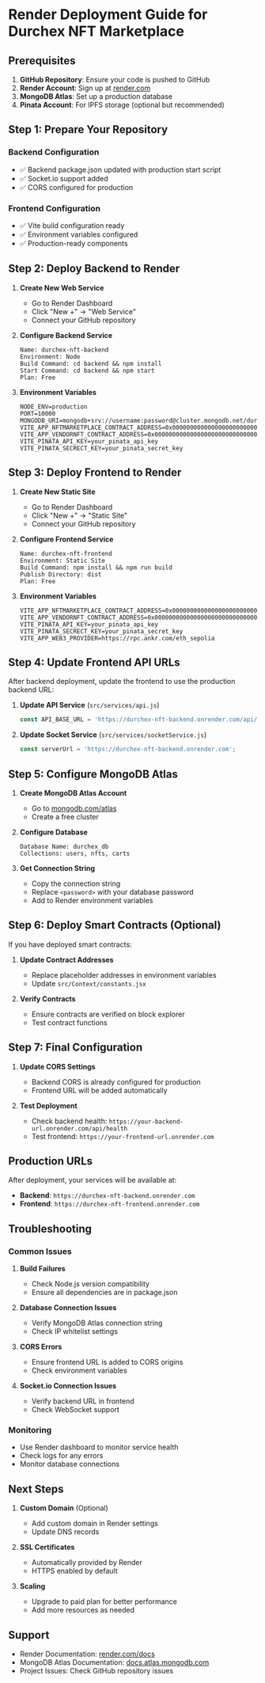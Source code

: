 # Render Deployment Guide for Durchex NFT Marketplace

## Prerequisites

1. **GitHub Repository**: Ensure your code is pushed to GitHub
2. **Render Account**: Sign up at [render.com](https://render.com)
3. **MongoDB Atlas**: Set up a production database
4. **Pinata Account**: For IPFS storage (optional but recommended)

## Step 1: Prepare Your Repository

### Backend Configuration
- ✅ Backend package.json updated with production start script
- ✅ Socket.io support added
- ✅ CORS configured for production

### Frontend Configuration
- ✅ Vite build configuration ready
- ✅ Environment variables configured
- ✅ Production-ready components

## Step 2: Deploy Backend to Render

1. **Create New Web Service**
   - Go to Render Dashboard
   - Click "New +" → "Web Service"
   - Connect your GitHub repository

2. **Configure Backend Service**
   ```
   Name: durchex-nft-backend
   Environment: Node
   Build Command: cd backend && npm install
   Start Command: cd backend && npm start
   Plan: Free
   ```

3. **Environment Variables**
   ```
   NODE_ENV=production
   PORT=10000
   MONGODB_URI=mongodb+srv://username:password@cluster.mongodb.net/durchex_db
   VITE_APP_NFTMARKETPLACE_CONTRACT_ADDRESS=0x0000000000000000000000000000000000000000
   VITE_APP_VENDORNFT_CONTRACT_ADDRESS=0x0000000000000000000000000000000000000000
   VITE_PINATA_API_KEY=your_pinata_api_key
   VITE_PINATA_SECRECT_KEY=your_pinata_secret_key
   ```

## Step 3: Deploy Frontend to Render

1. **Create New Static Site**
   - Go to Render Dashboard
   - Click "New +" → "Static Site"
   - Connect your GitHub repository

2. **Configure Frontend Service**
   ```
   Name: durchex-nft-frontend
   Environment: Static Site
   Build Command: npm install && npm run build
   Publish Directory: dist
   Plan: Free
   ```

3. **Environment Variables**
   ```
   VITE_APP_NFTMARKETPLACE_CONTRACT_ADDRESS=0x0000000000000000000000000000000000000000
   VITE_APP_VENDORNFT_CONTRACT_ADDRESS=0x0000000000000000000000000000000000000000
   VITE_PINATA_API_KEY=your_pinata_api_key
   VITE_PINATA_SECRECT_KEY=your_pinata_secret_key
   VITE_APP_WEB3_PROVIDER=https://rpc.ankr.com/eth_sepolia
   ```

## Step 4: Update Frontend API URLs

After backend deployment, update the frontend to use the production backend URL:

1. **Update API Service** (`src/services/api.js`)
   ```javascript
   const API_BASE_URL = 'https://durchex-nft-backend.onrender.com/api/v1';
   ```

2. **Update Socket Service** (`src/services/socketService.js`)
   ```javascript
   const serverUrl = 'https://durchex-nft-backend.onrender.com';
   ```

## Step 5: Configure MongoDB Atlas

1. **Create MongoDB Atlas Account**
   - Go to [mongodb.com/atlas](https://mongodb.com/atlas)
   - Create a free cluster

2. **Configure Database**
   ```
   Database Name: durchex_db
   Collections: users, nfts, carts
   ```

3. **Get Connection String**
   - Copy the connection string
   - Replace `<password>` with your database password
   - Add to Render environment variables

## Step 6: Deploy Smart Contracts (Optional)

If you have deployed smart contracts:

1. **Update Contract Addresses**
   - Replace placeholder addresses in environment variables
   - Update `src/Context/constants.jsx`

2. **Verify Contracts**
   - Ensure contracts are verified on block explorer
   - Test contract functions

## Step 7: Final Configuration

1. **Update CORS Settings**
   - Backend CORS is already configured for production
   - Frontend URL will be added automatically

2. **Test Deployment**
   - Check backend health: `https://your-backend-url.onrender.com/api/health`
   - Test frontend: `https://your-frontend-url.onrender.com`

## Production URLs

After deployment, your services will be available at:
- **Backend**: `https://durchex-nft-backend.onrender.com`
- **Frontend**: `https://durchex-nft-frontend.onrender.com`

## Troubleshooting

### Common Issues

1. **Build Failures**
   - Check Node.js version compatibility
   - Ensure all dependencies are in package.json

2. **Database Connection Issues**
   - Verify MongoDB Atlas connection string
   - Check IP whitelist settings

3. **CORS Errors**
   - Ensure frontend URL is added to CORS origins
   - Check environment variables

4. **Socket.io Connection Issues**
   - Verify backend URL in frontend
   - Check WebSocket support

### Monitoring

- Use Render dashboard to monitor service health
- Check logs for any errors
- Monitor database connections

## Next Steps

1. **Custom Domain** (Optional)
   - Add custom domain in Render settings
   - Update DNS records

2. **SSL Certificates**
   - Automatically provided by Render
   - HTTPS enabled by default

3. **Scaling**
   - Upgrade to paid plan for better performance
   - Add more resources as needed

## Support

- Render Documentation: [render.com/docs](https://render.com/docs)
- MongoDB Atlas Documentation: [docs.atlas.mongodb.com](https://docs.atlas.mongodb.com)
- Project Issues: Check GitHub repository issues
